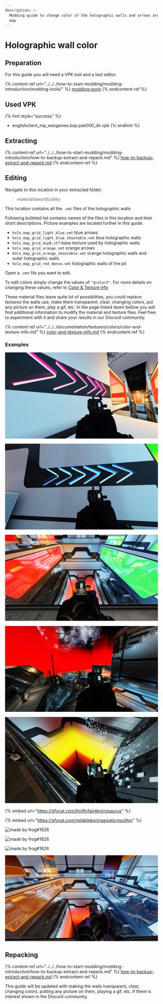 ```yaml
---
description: >-
  Modding guide to change color of the holographic walls and arrows around the
  map
---
```


# Holographic wall color

## Preparation

For this guide you will need a VPK tool and a text editor.

{% content-ref url="../../../how-to-start-modding/modding-introduction/modding-tools/" %}
[modding-tools](../../../how-to-start-modding/modding-introduction/modding-tools/)
{% endcontent-ref %}

## Used VPK

{% hint style="success" %}
* englishclient\_mp\_wargames.bsp.pak000\_dir.vpk
{% endhint %}

## Extracting

{% content-ref url="../../../how-to-start-modding/modding-introduction/how-to-backup-extract-and-repack.md" %}
[how-to-backup-extract-and-repack.md](../../../how-to-start-modding/modding-introduction/how-to-backup-extract-and-repack.md)
{% endcontent-ref %}

## Editing <a href="#editing" id="editing"></a>

Navigate to this location in your extracted folder.

> materials\world\utility

This location contains all the `.vmt` files of the holographic walls

Following bulleted list contains names of the files in this location and their short descriptions. Picture examples are located further in this guide.

* `holo_map_grid_light_blue.vmt` blue arrows
* `holo_map_grid_light_blue_shootable.vmt` blue holographic walls
* `holo_map_grid_mip0.vtf` base texture used by holographic walls
* `holo_map_grid_orange.vmt` orange arrows&#x20;
* `holo_map_grid_orange_shootable.vmt` orange holographic walls and outer holographic walls
* `holo_map_grid_red_dense.vmt` holographic walls of the pit

Open a `.vmt` file you want to edit.

To edit colors simply change the values of `"$color2"`. For more details on changing these values, refer to [Color & Texture info](https://noskill.gitbook.io/titanfall2/information/textures/colors/color-and-texture-info#usdlayercolor)

These material files leave quite lot of possibilities, you could replace textures the walls use, make them transparent, clear, changing colors, put any picture on them, play a gif, etc. In the page linked down bellow you will find additional information to modify the material and texture files. Feel free to experiment with it and share your results in our Discord community.

{% content-ref url="../../../documentation/textures/colors/color-and-texture-info.md" %}
[color-and-texture-info.md](../../../documentation/textures/colors/color-and-texture-info.md)
{% endcontent-ref %}

### Examples

![As mentioned in the bulleted list these are orange arrows with "$color2" changed to "\[3 0 1.65\]"](../../../.gitbook/assets/titanfall-2-screenshot-2021.02.05-16.18.02.39.png)

![As mentioned in the bulleted list these are blue arrows with "$color2" changed to "\[0 1.5 3\]"](../../../.gitbook/assets/titanfall-2-screenshot-2021.02.05-16.18.33.95.png)

![As mentioned in the bulleted list these are orange holographic walls with "$color2" changed to "\[4 0 0\]" (red) and blue holographic walls with "$color2" changed to "\[0 4 0\]" (green)](../../../.gitbook/assets/titanfall-2-screenshot-2021.02.05-16.17.32.05.png)

![As mentioned in the bulleted list orange holographic walls use the same .vmt as outer holographic walls these are outer holographic walls](../../../.gitbook/assets/titanfall-2-screenshot-2021.02.05-16.58.39.64.png)

![As mentioned in the bulleted list these are holographic walls of the pit with "$color2" changed to "\[4 4 0\]" (yellow)](../../../.gitbook/assets/titanfall-2-screenshot-2021.02.05-17.16.37.14.png)

{% embed url="https://gfycat.com/thriftyfaintkronosaurus" %}

{% embed url="https://gfycat.com/reliableboringasiaticmouflon" %}

![made by frog#1626](https://raw.githubusercontent.com/Wanty5883/Titanfall2/master/picture/WarGames%20-%20Holographic%20wall%20color1.png)

![made by frog#1626](https://raw.githubusercontent.com/Wanty5883/Titanfall2/master/picture/WarGames%20-%20Holographic%20wall%20color2.png)

![made by frog#1626](https://raw.githubusercontent.com/Wanty5883/Titanfall2/master/picture/WarGames%20-%20Holographic%20wall%20color3.png)

![Clear walls](../../../.gitbook/assets/titanfall-2-screenshot-2021.02.16-17.26.26.82.png)

## Repacking

{% content-ref url="../../../how-to-start-modding/modding-introduction/how-to-backup-extract-and-repack.md" %}
[how-to-backup-extract-and-repack.md](../../../how-to-start-modding/modding-introduction/how-to-backup-extract-and-repack.md)
{% endcontent-ref %}

This guide will be updated with making the walls transparent, clear, changing colors, putting any picture on them, playing a gif, etc. if there is interest shown in the Discord community.
